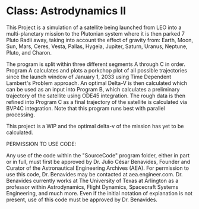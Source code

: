 # Class: Astrodynamics II

This Project is a simulation of a satellite being launched from LEO into a multi-planetary mission to the Plutonian system where it is then parked 7 Pluto Radii away, taking into account the effect of gravity from: Earth, Moon, Sun, Mars, Ceres, Vesta, Pallas, Hygeia, Jupiter, Saturn, Uranus, Neptune, Pluto, and Charon.

The program is split within three different segments A through C in order. Program A calculates and plots a porkchop plot of all possible trajectories since the launch window of January 1, 2033 using Time Dependent Lambert's Problem approach. An optimal Delta-V is then calculated which can be used as an input into Program B, which calculates a preliminary trajectory of the satellite using ODE45 integration. The rough data is then refined into Program C as a final trajectory of the satellite is calculated via BVP4C integration. Note that this program runs best with parallel processing.

This project is a WIP and the optimal delta-v of the mission has yet to be calculated.

PERMISSION TO USE CODE:

Any use of the code within the "SourceCode" program folder, either in part or in full, must first be approved by Dr. Julio César Benavides, Founder and Curator of the Astronautical Engineering Archives (AEA). For permission to use this code, Dr. Benavides may be contacted at aea.engineer.com. Dr. Benavides currently works at The University of Texas at Arlington as a professor within Astrodynamics, Flight Dynamics, Spacecraft Systems Engineering, and much more. Even if the initial notation of explanation is not present, use of this code must be approved by Dr. Benavides.
